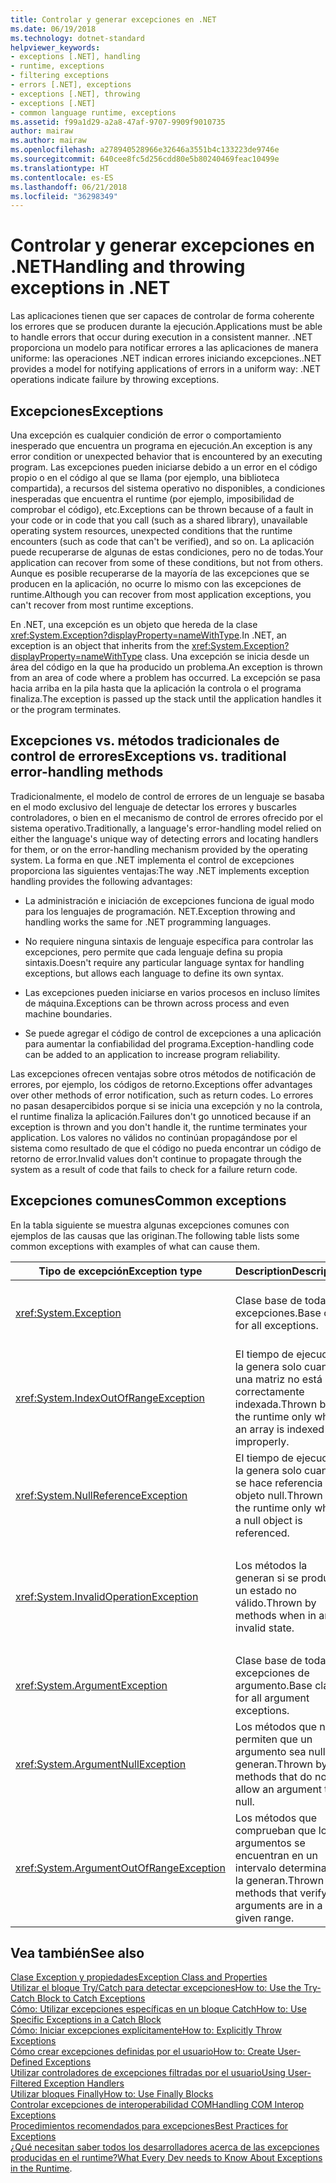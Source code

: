 ```yaml
---
title: Controlar y generar excepciones en .NET
ms.date: 06/19/2018
ms.technology: dotnet-standard
helpviewer_keywords:
- exceptions [.NET], handling
- runtime, exceptions
- filtering exceptions
- errors [.NET], exceptions
- exceptions [.NET], throwing
- exceptions [.NET]
- common language runtime, exceptions
ms.assetid: f99a1d29-a2a8-47af-9707-9909f9010735
author: mairaw
ms.author: mairaw
ms.openlocfilehash: a278940528966e32646a3551b4c133223de9746e
ms.sourcegitcommit: 640cee8fc5d256cdd80e5b80240469feac10499e
ms.translationtype: HT
ms.contentlocale: es-ES
ms.lasthandoff: 06/21/2018
ms.locfileid: "36298349"
---
```

# <a name="handling-and-throwing-exceptions-in-net"></a><span data-ttu-id="a88f3-102">Controlar y generar excepciones en .NET</span><span class="sxs-lookup"><span data-stu-id="a88f3-102">Handling and throwing exceptions in .NET</span></span>

<span data-ttu-id="a88f3-103">Las aplicaciones tienen que ser capaces de controlar de forma coherente los errores que se producen durante la ejecución.</span><span class="sxs-lookup"><span data-stu-id="a88f3-103">Applications must be able to handle errors that occur during execution in a consistent manner.</span></span> <span data-ttu-id="a88f3-104">.NET proporciona un modelo para notificar errores a las aplicaciones de manera uniforme: las operaciones .NET indican errores iniciando excepciones.</span><span class="sxs-lookup"><span data-stu-id="a88f3-104">.NET provides a model for notifying applications of errors in a uniform way: .NET operations indicate failure by throwing exceptions.</span></span>

## <a name="exceptions"></a><span data-ttu-id="a88f3-105">Excepciones</span><span class="sxs-lookup"><span data-stu-id="a88f3-105">Exceptions</span></span>

<span data-ttu-id="a88f3-106">Una excepción es cualquier condición de error o comportamiento inesperado que encuentra un programa en ejecución.</span><span class="sxs-lookup"><span data-stu-id="a88f3-106">An exception is any error condition or unexpected behavior that is encountered by an executing program.</span></span> <span data-ttu-id="a88f3-107">Las excepciones pueden iniciarse debido a un error en el código propio o en el código al que se llama (por ejemplo, una biblioteca compartida), a recursos del sistema operativo no disponibles, a condiciones inesperadas que encuentra el runtime (por ejemplo, imposibilidad de comprobar el código), etc.</span><span class="sxs-lookup"><span data-stu-id="a88f3-107">Exceptions can be thrown because of a fault in your code or in code that you call (such as a shared library), unavailable operating system resources, unexpected conditions that the runtime encounters (such as code that can't be verified), and so on.</span></span> <span data-ttu-id="a88f3-108">La aplicación puede recuperarse de algunas de estas condiciones, pero no de todas.</span><span class="sxs-lookup"><span data-stu-id="a88f3-108">Your application can recover from some of these conditions, but not from others.</span></span> <span data-ttu-id="a88f3-109">Aunque es posible recuperarse de la mayoría de las excepciones que se producen en la aplicación, no ocurre lo mismo con las excepciones de runtime.</span><span class="sxs-lookup"><span data-stu-id="a88f3-109">Although you can recover from most application exceptions, you can't recover from most runtime exceptions.</span></span>

<span data-ttu-id="a88f3-110">En .NET, una excepción es un objeto que hereda de la clase <xref:System.Exception?displayProperty=nameWithType>.</span><span class="sxs-lookup"><span data-stu-id="a88f3-110">In .NET, an exception is an object that inherits from the <xref:System.Exception?displayProperty=nameWithType> class.</span></span> <span data-ttu-id="a88f3-111">Una excepción se inicia desde un área del código en la que ha producido un problema.</span><span class="sxs-lookup"><span data-stu-id="a88f3-111">An exception is thrown from an area of code where a problem has occurred.</span></span> <span data-ttu-id="a88f3-112">La excepción se pasa hacia arriba en la pila hasta que la aplicación la controla o el programa finaliza.</span><span class="sxs-lookup"><span data-stu-id="a88f3-112">The exception is passed up the stack until the application handles it or the program terminates.</span></span>

## <a name="exceptions-vs-traditional-error-handling-methods"></a><span data-ttu-id="a88f3-113">Excepciones vs. métodos tradicionales de control de errores</span><span class="sxs-lookup"><span data-stu-id="a88f3-113">Exceptions vs. traditional error-handling methods</span></span>

<span data-ttu-id="a88f3-114">Tradicionalmente, el modelo de control de errores de un lenguaje se basaba en el modo exclusivo del lenguaje de detectar los errores y buscarles controladores, o bien en el mecanismo de control de errores ofrecido por el sistema operativo.</span><span class="sxs-lookup"><span data-stu-id="a88f3-114">Traditionally, a language's error-handling model relied on either the language's unique way of detecting errors and locating handlers for them, or on the error-handling mechanism provided by the operating system.</span></span> <span data-ttu-id="a88f3-115">La forma en que .NET implementa el control de excepciones proporciona las siguientes ventajas:</span><span class="sxs-lookup"><span data-stu-id="a88f3-115">The way .NET implements exception handling provides the following advantages:</span></span>

- <span data-ttu-id="a88f3-116">La administración e iniciación de excepciones funciona de igual modo para los lenguajes de programación. NET.</span><span class="sxs-lookup"><span data-stu-id="a88f3-116">Exception throwing and handling works the same for .NET programming languages.</span></span>

- <span data-ttu-id="a88f3-117">No requiere ninguna sintaxis de lenguaje específica para controlar las excepciones, pero permite que cada lenguaje defina su propia sintaxis.</span><span class="sxs-lookup"><span data-stu-id="a88f3-117">Doesn't require any particular language syntax for handling exceptions, but allows each language to define its own syntax.</span></span>

- <span data-ttu-id="a88f3-118">Las excepciones pueden iniciarse en varios procesos en incluso límites de máquina.</span><span class="sxs-lookup"><span data-stu-id="a88f3-118">Exceptions can be thrown across process and even machine boundaries.</span></span>

- <span data-ttu-id="a88f3-119">Se puede agregar el código de control de excepciones a una aplicación para aumentar la confiabilidad del programa.</span><span class="sxs-lookup"><span data-stu-id="a88f3-119">Exception-handling code can be added to an application to increase program reliability.</span></span>

<span data-ttu-id="a88f3-120">Las excepciones ofrecen ventajas sobre otros métodos de notificación de errores, por ejemplo, los códigos de retorno.</span><span class="sxs-lookup"><span data-stu-id="a88f3-120">Exceptions offer advantages over other methods of error notification, such as return codes.</span></span> <span data-ttu-id="a88f3-121">Lo errores no pasan desapercibidos porque si se inicia una excepción y no la controla, el runtime finaliza la aplicación.</span><span class="sxs-lookup"><span data-stu-id="a88f3-121">Failures don't go unnoticed because if an exception is thrown and you don't handle it, the runtime terminates your application.</span></span> <span data-ttu-id="a88f3-122">Los valores no válidos no continúan propagándose por el sistema como resultado de que el código no pueda encontrar un código de retorno de error.</span><span class="sxs-lookup"><span data-stu-id="a88f3-122">Invalid values don't continue to propagate through the system as a result of code that fails to check for a failure return code.</span></span>

## <a name="common-exceptions"></a><span data-ttu-id="a88f3-123">Excepciones comunes</span><span class="sxs-lookup"><span data-stu-id="a88f3-123">Common exceptions</span></span>

<span data-ttu-id="a88f3-124">En la tabla siguiente se muestra algunas excepciones comunes con ejemplos de las causas que las originan.</span><span class="sxs-lookup"><span data-stu-id="a88f3-124">The following table lists some common exceptions with examples of what can cause them.</span></span>

| <span data-ttu-id="a88f3-125">Tipo de excepción</span><span class="sxs-lookup"><span data-stu-id="a88f3-125">Exception type</span></span> | <span data-ttu-id="a88f3-126">Description</span><span class="sxs-lookup"><span data-stu-id="a88f3-126">Description</span></span> | <span data-ttu-id="a88f3-127">Ejemplo</span><span class="sxs-lookup"><span data-stu-id="a88f3-127">Example</span></span> |
| -------------- | ----------- | ------- |
| <xref:System.Exception> | <span data-ttu-id="a88f3-128">Clase base de todas las excepciones.</span><span class="sxs-lookup"><span data-stu-id="a88f3-128">Base class for all exceptions.</span></span> | <span data-ttu-id="a88f3-129">Ninguno (utilice una clase derivada de esta excepción).</span><span class="sxs-lookup"><span data-stu-id="a88f3-129">None (use a derived class of this exception).</span></span> |
| <xref:System.IndexOutOfRangeException> | <span data-ttu-id="a88f3-130">El tiempo de ejecución la genera solo cuando una matriz no está correctamente indexada.</span><span class="sxs-lookup"><span data-stu-id="a88f3-130">Thrown by the runtime only when an array is indexed improperly.</span></span> | <span data-ttu-id="a88f3-131">La indexación de una matriz fuera de su intervalo válido:</span><span class="sxs-lookup"><span data-stu-id="a88f3-131">Indexing an array outside its valid range:</span></span> <br /> `arr[arr.Length+1]` |
| <xref:System.NullReferenceException> | <span data-ttu-id="a88f3-132">El tiempo de ejecución la genera solo cuando se hace referencia a un objeto null.</span><span class="sxs-lookup"><span data-stu-id="a88f3-132">Thrown by the runtime only when a null object is referenced.</span></span> | `object o = null;` <br /> `o.ToString();` |
| <xref:System.InvalidOperationException> | <span data-ttu-id="a88f3-133">Los métodos la generan si se produce un estado no válido.</span><span class="sxs-lookup"><span data-stu-id="a88f3-133">Thrown by methods when in an invalid state.</span></span> | <span data-ttu-id="a88f3-134">Llamada a `Enumerator.MoveNext()` después de quitar un elemento de la colección subyacente.</span><span class="sxs-lookup"><span data-stu-id="a88f3-134">Calling `Enumerator.MoveNext()` after removing an item from the underlying collection.</span></span> |
| <xref:System.ArgumentException> | <span data-ttu-id="a88f3-135">Clase base de todas las excepciones de argumento.</span><span class="sxs-lookup"><span data-stu-id="a88f3-135">Base class for all argument exceptions.</span></span> | <span data-ttu-id="a88f3-136">Ninguno (utilice una clase derivada de esta excepción).</span><span class="sxs-lookup"><span data-stu-id="a88f3-136">None (use a derived class of this exception).</span></span> |
| <xref:System.ArgumentNullException> | <span data-ttu-id="a88f3-137">Los métodos que no permiten que un argumento sea null la generan.</span><span class="sxs-lookup"><span data-stu-id="a88f3-137">Thrown by methods that do not allow an argument to be null.</span></span> | `String s = null;` <br /> `"Calculate".IndexOf(s);`|
| <xref:System.ArgumentOutOfRangeException> | <span data-ttu-id="a88f3-138">Los métodos que comprueban que los argumentos se encuentran en un intervalo determinado la generan.</span><span class="sxs-lookup"><span data-stu-id="a88f3-138">Thrown by methods that verify that arguments are in a given range.</span></span> | `String s = "string";` <br /> `s.Substring(s.Length+1);` |

## <a name="see-also"></a><span data-ttu-id="a88f3-139">Vea también</span><span class="sxs-lookup"><span data-stu-id="a88f3-139">See also</span></span>

[<span data-ttu-id="a88f3-140">Clase Exception y propiedades</span><span class="sxs-lookup"><span data-stu-id="a88f3-140">Exception Class and Properties</span></span>](exception-class-and-properties.md)  
[<span data-ttu-id="a88f3-141">Utilizar el bloque Try/Catch para detectar excepciones</span><span class="sxs-lookup"><span data-stu-id="a88f3-141">How to: Use the Try-Catch Block to Catch Exceptions</span></span>](how-to-use-the-try-catch-block-to-catch-exceptions.md)  
[<span data-ttu-id="a88f3-142">Cómo: Utilizar excepciones específicas en un bloque Catch</span><span class="sxs-lookup"><span data-stu-id="a88f3-142">How to: Use Specific Exceptions in a Catch Block</span></span>](how-to-use-specific-exceptions-in-a-catch-block.md)  
[<span data-ttu-id="a88f3-143">Cómo: Iniciar excepciones explícitamente</span><span class="sxs-lookup"><span data-stu-id="a88f3-143">How to: Explicitly Throw Exceptions</span></span>](how-to-explicitly-throw-exceptions.md)  
[<span data-ttu-id="a88f3-144">Cómo crear excepciones definidas por el usuario</span><span class="sxs-lookup"><span data-stu-id="a88f3-144">How to: Create User-Defined Exceptions</span></span>](how-to-create-user-defined-exceptions.md)  
[<span data-ttu-id="a88f3-145">Utilizar controladores de excepciones filtradas por el usuario</span><span class="sxs-lookup"><span data-stu-id="a88f3-145">Using User-Filtered Exception Handlers</span></span>](using-user-filtered-exception-handlers.md)  
[<span data-ttu-id="a88f3-146">Utilizar bloques Finally</span><span class="sxs-lookup"><span data-stu-id="a88f3-146">How to: Use Finally Blocks</span></span>](how-to-use-finally-blocks.md)  
[<span data-ttu-id="a88f3-147">Controlar excepciones de interoperabilidad COM</span><span class="sxs-lookup"><span data-stu-id="a88f3-147">Handling COM Interop Exceptions</span></span>](handling-com-interop-exceptions.md)  
[<span data-ttu-id="a88f3-148">Procedimientos recomendados para excepciones</span><span class="sxs-lookup"><span data-stu-id="a88f3-148">Best Practices for Exceptions</span></span>](best-practices-for-exceptions.md)  
<span data-ttu-id="a88f3-149">[¿Qué necesitan saber todos los desarrolladores acerca de las excepciones producidas en el runtime?](https://github.com/dotnet/coreclr/blob/master/Documentation/botr/exceptions.md)</span><span class="sxs-lookup"><span data-stu-id="a88f3-149">[What Every Dev needs to Know About Exceptions in the Runtime](https://github.com/dotnet/coreclr/blob/master/Documentation/botr/exceptions.md).</span></span>
